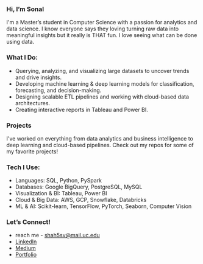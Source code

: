 ### Hi, I’m Sonal
I'm a Master’s student in Computer Science with a passion for analytics and data science. I know everyone says they loving turning raw data into meaningful insights but it really is THAT fun. I love seeing what can be done using data. 

  ### What I Do: 
- Querying, analyzing, and visualizing large datasets to uncover trends and drive insights.
- Developing machine learning & deep learning models for classification, forecasting, and decision-making.
- Designing scalable ETL pipelines and working with cloud-based data architectures.
- Creating interactive reports in Tableau and Power BI.

### Projects
I've worked on everything from data analytics and business intelligence to deep learning and cloud-based pipelines. Check out my repos for some of my favorite projects!

###  Tech I Use:
- Languages: SQL, Python, PySpark
- Databases: Google BigQuery, PostgreSQL, MySQL
- Visualization & BI: Tableau, Power BI
- Cloud & Big Data: AWS, GCP, Snowflake, Databricks
- ML & AI: Scikit-learn, TensorFlow, PyTorch, Seaborn, Computer Vision

### Let’s Connect!
- reach me - shah5sv@mail.uc.edu
- [LinkedIn](https://www.linkedin.com/in/sonalshah2807/)
- [Medium](https://medium.com/@shahsv28)
- [Portfolio](https://sonalswork.vercel.app/)
  


<!---
sonalvshah/sonalvshah is a ✨ special ✨ repository because its `README.md` (this file) appears on your GitHub profile.
You can click the Preview link to take a look at your changes.
--->
